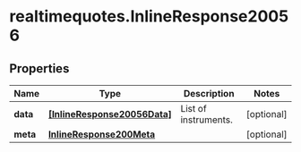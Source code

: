# realtimequotes.InlineResponse20056

## Properties

Name | Type | Description | Notes
------------ | ------------- | ------------- | -------------
**data** | [**[InlineResponse20056Data]**](InlineResponse20056Data.md) | List of instruments. | [optional] 
**meta** | [**InlineResponse200Meta**](InlineResponse200Meta.md) |  | [optional] 


